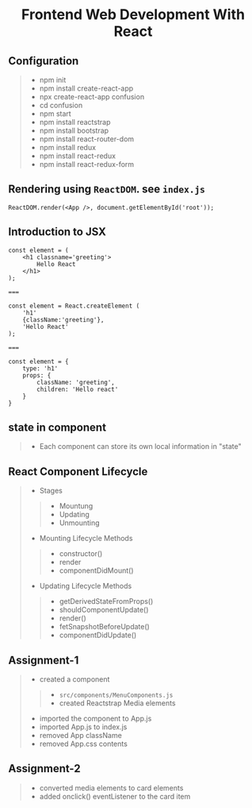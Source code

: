 # <center>Frontend Web Development With React</center>

## Configuration
> * npm init
> * npm install create-react-app
> * npx create-react-app confusion
> * cd confusion
> * npm start
> * npm install reactstrap
> * npm install bootstrap
> * npm install react-router-dom
> * npm install redux
> * npm install react-redux
> * npm install react-redux-form

## Rendering using `ReactDOM`. see `index.js`
    ReactDOM.render(<App />, document.getElementById('root'));

## Introduction to JSX

    const element = (
        <h1 classname='greeting'>
            Hello React
        </h1>
    );

    ===

    const element = React.createElement (
        'h1'
        {className:'greeting'},
        'Hello React'
    );

    ===

    const element = {
        type: 'h1'
        props: {
            className: 'greeting',
            children: 'Hello react'
        }
    }

## state in component
> * Each component can store its own local information in "state"

## React Component Lifecycle
> * Stages
>> * Mountung
>> * Updating
>> * Unmounting
> * Mounting Lifecycle Methods
>> * constructor()
>> * render
>> * componentDidMount()
> * Updating Lifecycle Methods
>> * getDerivedStateFromProps()
>> * shouldComponentUpdate()
>> * render()
>> * fetSnapshotBeforeUpdate()
>> * componentDidUpdate()

## Assignment-1
> * created a component
>> * `src/components/MenuComponents.js`
>> * created Reactstrap Media elements
> * imported the component to App.js 
> * imported App.js to index.js
> * removed App className
> * removed App.css contents

## Assignment-2
> * converted media elements to card elements
> * added onclick() eventListener to the card item

